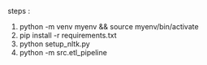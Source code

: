 steps : 
1) python -m venv myenv && source myenv/bin/activate
2) pip install -r requirements.txt
3) python setup_nltk.py
4) python -m src.etl_pipeline